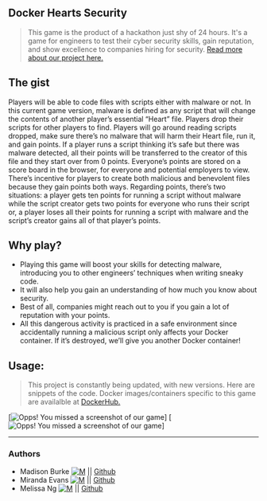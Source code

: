 ## Docker Hearts Security
> This game is the product of a hackathon just shy of 24 hours. It's a game for engineers to test their cyber security skills, gain reputation, and show excellence to companies hiring for security.
[Read more about our project here.](https://medium.com/@MelissaNg__/docker-hearts-security-dd4eee76f09a)

## The gist
Players will be able to code files with scripts either with malware or not. In this current game version, malware is defined as any script that will change the contents of another player’s essential “Heart” file. Players drop their scripts for other players to find. Players will go around reading scripts dropped, make sure there’s no malware that will harm their Heart file, run it, and gain points. If a player runs a script thinking it’s safe but there was malware detected, all their points will be transferred to the creator of this file and they start over from 0 points. Everyone’s points are stored on a score board in the browser, for everyone and potential employers to view. There’s incentive for players to create both malicious and benevolent files because they gain points both ways. Regarding points, there’s two situations: a player gets ten points for running a script without malware while the script creator gets two points for everyone who runs their script or, a player loses all their points for running a script with malware and the script’s creator gains all of that player’s points.

## Why play?
* Playing this game will boost your skills for detecting malware, introducing you to other engineers’ techniques when writing sneaky code.
* It will also help you gain an understanding of how much you know about security.
* Best of all, companies might reach out to you if you gain a lot of reputation with your points.
* All this dangerous activity is practiced in a safe environment since accidentally running a malicious script only affects your Docker container. If it’s destroyed, we’ll give you another Docker container!

## Usage:
> This project is constantly being updated, with new versions. Here are snippets of the code. Docker images/containers specific to this game are availalble at [DockerHub.](https://hub.docker.com/r/melissan/security_game/) 

[![Opps! You missed a screenshot of our game](https://raw.githubusercontent.com/MelissaN/DockerHeartsSecurity/master/V2/screenshots/kouki700.JPG)]
[![Opps! You missed a screenshot of our game](https://raw.githubusercontent.com/MelissaN/DockerHeartsSecurity/master/V2/screenshots/swimsnakes3.JPG)]

---
### Authors
* Madison Burke [![M](https://upload.wikimedia.org/wikipedia/fr/thumb/c/c8/Twitter_Bird.svg/30px-Twitter_Bird.svg.png)](https://twitter.com/JsonBurke) || [Github](https://github.com/RocketHTML)
* Miranda Evans [![M](https://upload.wikimedia.org/wikipedia/fr/thumb/c/c8/Twitter_Bird.svg/30px-Twitter_Bird.svg.png)](https://twitter.com/mirandarevans) || [Github](https://github.com/RocketHTML)
* Melissa Ng [![M](https://upload.wikimedia.org/wikipedia/fr/thumb/c/c8/Twitter_Bird.svg/30px-Twitter_Bird.svg.png)](https://twitter.com/MelissaNg__) || [Github](https://github.com/MelissaN)